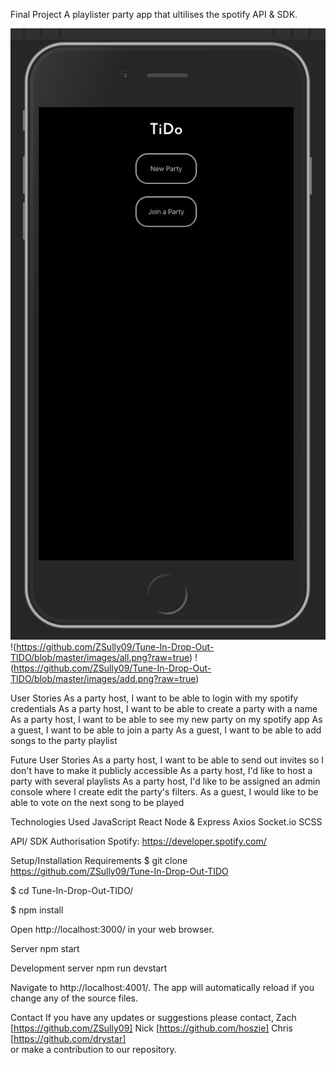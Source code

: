 Final Project
A playlister party app that ultilises the spotify API & SDK.

!["Join"](https://github.com/ZSully09/Tune-In-Drop-Out-TIDO/blob/master/images/join.png?raw=true)
!(https://github.com/ZSully09/Tune-In-Drop-Out-TIDO/blob/master/images/all.png?raw=true)
!(https://github.com/ZSully09/Tune-In-Drop-Out-TIDO/blob/master/images/add.png?raw=true)

User Stories
As a party host, I want to be able to login with my spotify credentials
As a party host, I want to be able to create a party with a name
As a party host, I want to be able to see my new party on my spotify app
As a guest, I want to be able to join a party
As a guest, I want to be able to add songs to the party playlist

Future User Stories
As a party host, I want to be able to send out invites so I don't have to make it publicly accessible
As a party host, I'd like to host a party with several playlists
As a party host, I'd like to be assigned an admin console where I create edit the party's filters.
As a guest, I would like to be able to vote on the next song to be played

Technologies Used
JavaScript
React
Node & Express
Axios
Socket.io
SCSS

API/ SDK Authorisation
Spotify: https://developer.spotify.com/

Setup/Installation Requirements
\$ git clone https://github.com/ZSully09/Tune-In-Drop-Out-TIDO

\$ cd Tune-In-Drop-Out-TIDO/

\$ npm install

Open http://localhost:3000/ in your web browser.

Server
npm start

Development server
npm run devstart

Navigate to http://localhost:4001/.
The app will automatically reload if you change any of the source files.

Contact
If you have any updates or suggestions please contact,
Zach [https://github.com/ZSully09]
Nick [https://github.com/hoszie]
Chris [https://github.com/drystar]  
or make a contribution to our repository.
